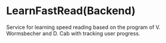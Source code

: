# LearnFastRead(Backend)
 Service for learning speed reading based on the program of V. Wormsbecher and D. Cab with tracking user progress.
